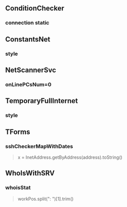 ## ConditionChecker
### connection static
## ConstantsNet
### style
## NetScannerSvc
### onLinePCsNum=0
## TemporaryFullInternet
### style
## TForms
### sshCheckerMapWithDates
> x = InetAddress.getByAddress(address).toString()
## WhoIsWithSRV
### whoisStat
> workPos.split(": ")[1].trim()